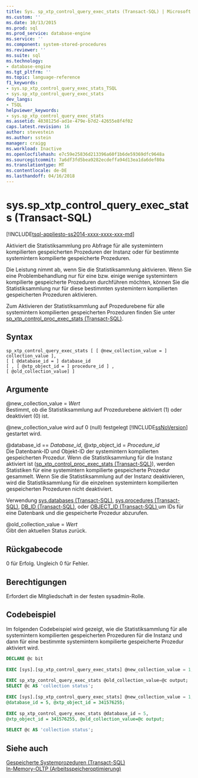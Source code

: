 ```yaml
---
title: Sys. sp_xtp_control_query_exec_stats (Transact-SQL) | Microsoft Docs
ms.custom: ''
ms.date: 10/13/2015
ms.prod: sql
ms.prod_service: database-engine
ms.service: ''
ms.component: system-stored-procedures
ms.reviewer: ''
ms.suite: sql
ms.technology:
- database-engine
ms.tgt_pltfrm: ''
ms.topic: language-reference
f1_keywords:
- sys.sp_xtp_control_query_exec_stats_TSQL
- sys.sp_xtp_control_query_exec_stats
dev_langs:
- TSQL
helpviewer_keywords:
- sys.sp_xtp_control_query_exec_stats
ms.assetid: 4838125d-ad1e-479e-b7d2-42655e8f4f02
caps.latest.revision: 16
author: stevestein
ms.author: sstein
manager: craigg
ms.workload: Inactive
ms.openlocfilehash: e7c59e25836d213396a60f1b6de59369dfc9648a
ms.sourcegitcommit: 7a6df3fd5bea9282ecdeffa94d13ea1da6def80a
ms.translationtype: MT
ms.contentlocale: de-DE
ms.lasthandoff: 04/16/2018
---
```

# <a name="sysspxtpcontrolqueryexecstats-transact-sql"></a>sys.sp_xtp_control_query_exec_stats (Transact-SQL)
[!INCLUDE[tsql-appliesto-ss2014-xxxx-xxxx-xxx-md](../../includes/tsql-appliesto-ss2014-xxxx-xxxx-xxx-md.md)]

  Aktiviert die Statistiksammlung pro Abfrage für alle systemintern kompilierten gespeicherten Prozeduren der Instanz oder für bestimmte systemintern kompilierte gespeicherte Prozeduren.  
  
 Die Leistung nimmt ab, wenn Sie die Statistiksammlung aktivieren. Wenn Sie eine Problembehandlung nur für eine bzw. einige wenige systemintern kompilierte gespeicherte Prozeduren durchführen möchten, können Sie die Statistiksammlung nur für diese bestimmten systemintern kompilierten gespeicherten Prozeduren aktivieren.  
  
 Zum Aktivieren der Statistiksammlung auf Prozedurebene für alle systemintern kompilierten gespeicherten Prozeduren finden Sie unter [sp_xtp_control_proc_exec_stats &#40;Transact-SQL&#41;](../../relational-databases/system-stored-procedures/sys-sp-xtp-control-proc-exec-stats-transact-sql.md).  
  
## <a name="syntax"></a>Syntax  
  
```  
sp_xtp_control_query_exec_stats [ [ @new_collection_value = ] collection_value ],  
[ [ @database_id = ] database_id   
[ , [ @xtp_object_id = ] procedure_id ] ,   
[ @old_collection_value] ]  
```  
  
## <a name="arguments"></a>Argumente  
 @new_collection_value = *Wert*  
 Bestimmt, ob die Statistiksammlung auf Prozedurebene aktiviert (1) oder deaktiviert (0) ist.  
  
 @new_collection_value wird auf 0 (null) festgelegt [!INCLUDE[ssNoVersion](../../includes/ssnoversion-md.md)] gestartet wird.  
  
 @database_id == *Database_id*, @xtp_object_id = *Procedure_id*  
 Die Datenbank-ID und Objekt-ID der systemintern kompilierten gespeicherten Prozedur. Wenn die Statistiksammlung für die Instanz aktiviert ist ([sp_xtp_control_proc_exec_stats &#40;Transact-SQL&#41;](../../relational-databases/system-stored-procedures/sys-sp-xtp-control-proc-exec-stats-transact-sql.md)), werden Statistiken für eine systemintern kompilierte gespeicherte Prozedur gesammelt. Wenn Sie die Statistiksammlung auf der Instanz deaktivieren, wird die Statistiksammlung für die einzelnen systemintern kompilierten gespeicherten Prozeduren nicht deaktiviert.  
  
 Verwendung [sys.databases &#40;Transact-SQL&#41;](../../relational-databases/system-catalog-views/sys-databases-transact-sql.md), [sys.procedures &#40;Transact-SQL&#41;](../../relational-databases/system-catalog-views/sys-procedures-transact-sql.md), [DB_ID &#40;Transact-SQL&#41;](../../t-sql/functions/db-id-transact-sql.md), oder [OBJECT_ID &#40;Transact-SQL&#41; ](../../t-sql/functions/object-id-transact-sql.md) um IDs für eine Datenbank und die gespeicherte Prozedur abzurufen.  
  
 @old_collection_value = *Wert*  
 Gibt den aktuellen Status zurück.  
  
## <a name="return-code"></a>Rückgabecode  
 0 für Erfolg. Ungleich 0 für Fehler.  
  
## <a name="permissions"></a>Berechtigungen  
 Erfordert die Mitgliedschaft in der festen sysadmin-Rolle.  
  
## <a name="code-sample"></a>Codebeispiel  
 Im folgenden Codebeispiel wird gezeigt, wie die Statistiksammlung für alle systemintern kompilierten gespeicherten Prozeduren für die Instanz und dann für eine bestimmte systemintern kompilierte gespeicherte Prozedur aktiviert wird.  
  
```sql   
DECLARE @c bit  
  
EXEC [sys].[sp_xtp_control_query_exec_stats] @new_collection_value = 1;  
  
EXEC sp_xtp_control_query_exec_stats @old_collection_value=@c output;  
SELECT @c AS 'collection status';  
  
EXEC [sys].[sp_xtp_control_query_exec_stats] @new_collection_value = 1,   
@database_id = 5, @xtp_object_id = 341576255;  
  
EXEC sp_xtp_control_query_exec_stats @database_id = 5,   
@xtp_object_id = 341576255, @old_collection_value=@c output;  
  
SELECT @c AS 'collection status';  
```  
  
## <a name="see-also"></a>Siehe auch  
 [Gespeicherte Systemprozeduren &#40;Transact-SQL&#41;](../../relational-databases/system-stored-procedures/system-stored-procedures-transact-sql.md)   
 [In-Memory-OLTP &#40;Arbeitsspeicheroptimierung&#41;](../../relational-databases/in-memory-oltp/in-memory-oltp-in-memory-optimization.md)  
  
  
